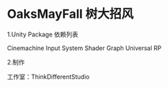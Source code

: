 # OaksMayFall 树大招风

1.Unity Package 依赖列表

Cinemachine
Input System
Shader Graph
Universal RP

2.制作

工作室：ThinkDifferentStudio
